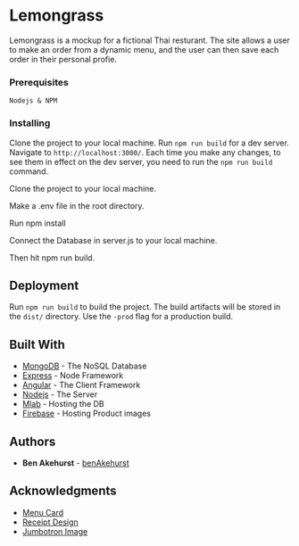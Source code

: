 <!-- # Angular Express Seed Project

This project was generated with [Angular CLI](https://github.com/angular/angular-cli) version 1.6.5.

The base version of the app was built with the tutorial from (https://scotch.io/tutorials/mean-app-with-angular-2-and-the-angular-cli)

## Included Files
environment.prod.ts - Firebase Settings for file upload
.env
gitignore
Procfile - for deployment to Heroku
Angular Material
Bootstrap 4
Data Filter Pipe
Data Service with Example CRUD requests
Server.js with Example CRUD requests
CSV generator for data tables
Sweetalert for popups
Pagination Module for data tables
Working Login & Register Components

## Development server

Run `npm run build` for a dev server. Navigate to `http://localhost:3000/`.
Each time you make any changes, to see them in effect on the dev server, you need to run the `npm run build` command.

## Build

Run `npm run build` to build the project. The build artifacts will be stored in the `dist/` directory. Use the `-prod` flag for a production build.

## Credits
`https://codepen.io/alexpopovich/pen/zZamKQ`
`https://www.pexels.com/photo/scenic-view-of-the-mountains-733092/` -->


# Lemongrass

Lemongrass is a mockup for a fictional Thai resturant. The site allows a user to make an order from a dynamic menu, and the user can then save each order in their personal profie.

### Prerequisites

```
Nodejs & NPM
```

### Installing

Clone the project to your local machine.
Run `npm run build` for a dev server. Navigate to `http://localhost:3000/`.
Each time you make any changes, to see them in effect on the dev server, you need to run the `npm run build` command.

Clone the project to your local machine.

Make a .env file in the root directory.

Run npm install

Connect the Database in server.js to your local machine.

Then hit npm run build.

## Deployment

Run `npm run build` to build the project. The build artifacts will be stored in the `dist/` directory. Use the `-prod` flag for a production build.

## Built With

* [MongoDB](https://www.mongodb.com/) - The NoSQL Database
* [Express](https://expressjs.com/) - Node Framework
* [Angular](https://angular.io/) - The Client Framework
* [Nodejs](https://nodejs.org/en/) - The Server
* [Mlab](https://mlab.com/) - Hosting the DB
* [Firebase](https://firebase.google.com/) - Hosting Product images

## Authors

* **Ben Akehurst** - [benAkehurst](https://github.com/benAkehurst)

<!-- ## License

This project is licensed under the MIT License - see the [LICENSE.md](LICENSE.md) file for details -->

## Acknowledgments

* [Menu Card](https://codepen.io/lucasalmeida/pen/vKXeLG)
* [Receipt Design](https://codepen.io/MariamMassadeh/pen/LrAvn)
* [Jumbotron Image](https://www.pexels.com/photo/scenic-view-of-the-mountains-733092/)
